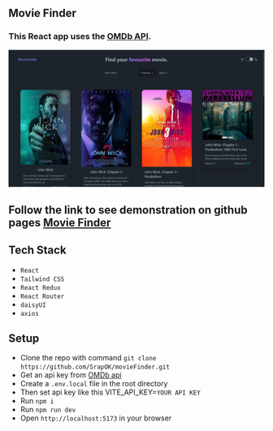 ## Movie Finder

### This React app uses the [OMDb API](http://www.omdbapi.com/).

![alt text](public/image.png)

## Follow the link to see demonstration on github pages [Movie Finder](https://srapok.github.io/moviefinder/)

## Tech Stack

- `React`
- `Tailwind CSS`
- `React Redux`
- `React Router`
- `daisyUI`
- `axios`

## Setup

- Clone the repo with command `git clone https://github.com/SrapOK/movieFinder.git`
- Get an api key from [OMDb api](http://www.omdbapi.com/apikey.aspx)
- Create a `.env.local` file in the root directory
- Then set api key like this VITE_API_KEY=`YOUR API KEY`
- Run `npm i`
- Run `npm run dev`
- Open `http://localhost:5173` in your browser
